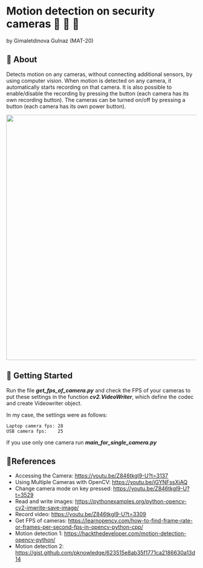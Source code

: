 # Motion detection on security cameras 🚶 🚴 🚗
by Gimaletdinova Gulnaz (MAT-20)

## 💬 About
Detects motion on any cameras, without connecting additional sensors, by using computer vision.  When motion is detected on any camera, it automatically starts recording on that camera. It is also possible to enable/disable the recording by pressing the button (each camera has its own recording button). The cameras can be turned on/off by pressing a button (each camera has its own power button).

<p align="center">
  <img src="img/demo.gif" width="650" />
</p>

## 🏃 Getting Started

Run the file ***get_fps_of_camera.py*** and check the FPS of your cameras to put these settings in the function ***cv2.VideoWriter***, which define the codec and create Videowriter object.

In my case, the settings were as follows:
```
Laptop camera fps: 28
USB camera fps:    25
```
If you use only one camera run ***main_for_single_camera.py***

## 📃References

- Accessing the Camera: https://youtu.be/Z846tkgl9-U?t=3137
- Using Multiple Cameras with OpenCV: https://youtu.be/jGYNFssXiAQ
- Change camera mode on key pressed: https://youtu.be/Z846tkgl9-U?t=3529
- Read and write images: https://pythonexamples.org/python-opencv-cv2-imwrite-save-image/
- Record video: https://youtu.be/Z846tkgl9-U?t=3309
- Get FPS of cameras: https://learnopencv.com/how-to-find-frame-rate-or-frames-per-second-fps-in-opencv-python-cpp/
- Motion detection 1: https://hackthedeveloper.com/motion-detection-opencv-python/
- Motion detection 2: https://gist.github.com/pknowledge/623515e8ab35f1771ca2186630a13d14